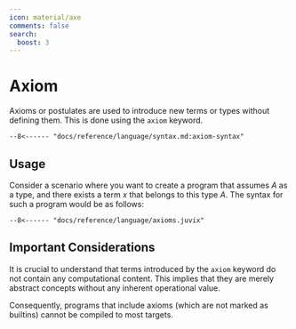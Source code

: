 ```yaml
---
icon: material/axe
comments: false
search:
  boost: 3
---
```


# Axiom

Axioms or postulates are used to introduce new terms or types without defining
them. This is done using the `axiom` keyword.

```text
--8<------ "docs/reference/language/syntax.md:axiom-syntax"
```

## Usage

Consider a scenario where you want to create a program that assumes _A_ as a
type, and there exists a term _x_ that belongs to this type _A_. The syntax for
such a program would be as follows:

```juvix
--8<------ "docs/reference/language/axioms.juvix"
```

## Important Considerations

It is crucial to understand that terms introduced by the `axiom` keyword do not
contain any computational content. This implies that they are merely abstract
concepts without any inherent operational value.

Consequently, programs that include axioms (which are not marked as builtins)
cannot be compiled to most targets.
